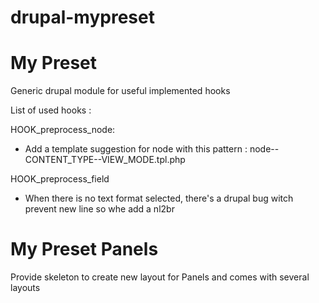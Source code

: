 drupal-mypreset
===============


My Preset
===============

 Generic drupal module for useful implemented hooks

List of used hooks :

HOOK_preprocess_node:
 - Add a template suggestion for node with this pattern : node--CONTENT_TYPE--VIEW_MODE.tpl.php
  
HOOK_preprocess_field
 - When there is no text format selected, there's a drupal bug witch prevent new line so whe add a nl2br


My Preset Panels
===============

Provide skeleton to create new layout for Panels and comes with several layouts
